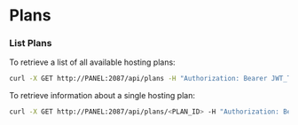 # Plans

### List Plans

To retrieve a list of all available hosting plans:
```bash
curl -X GET http://PANEL:2087/api/plans -H "Authorization: Bearer JWT_TOKEN_HERE"
```

To retrieve information about a single hosting plan:
```bash
curl -X GET http://PANEL:2087/api/plans/<PLAN_ID> -H "Authorization: Bearer JWT_TOKEN_HERE"
```

